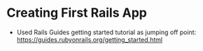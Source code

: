 # Creating First Rails App

* Used Rails Guides getting started tutorial as jumping off point: https://guides.rubyonrails.org/getting_started.html
